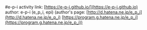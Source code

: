 #e-p-i activity
link: [https://e-p-i.github.io/](https://e-p-i.github.io)  
author: e-p-i (e_p_i, epi)  (author's page: [http://d.hatena.ne.jp/e_p_i](http://d.hatena.ne.jp/e_p_i) [https://program.g.hatena.ne.jp/e_p_i](https://program.g.hatena.ne.jp/e_p_i))


